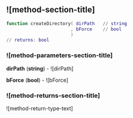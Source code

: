 ## ![method-section-title]


```lua
function createDirectory( dirPath   // string
                        , bForce    // bool
                        )
// returns: bool
```


### ![method-parameters-section-title]

**dirPath** (**string**) - ![dirPath]

**bForce** (**bool**) - ![bForce]

### ![method-returns-section-title]

![method-return-type-text]

